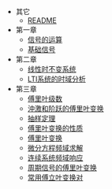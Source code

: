 * 其它
  * [README](信号与系统/README.md)
* 第一章
  * [信号的运算](信号与系统/第一章/信号的运算.md)
  * [基础信号](信号与系统/第一章/基础信号.md)
* 第二章
  * [线性时不变系统](信号与系统/第二章/线性时不变系统.md)
  * [LTI系统的时域分析](信号与系统/第二章/LTI系统的时域分析.md)
* 第三章
  * [傅里叶级数](信号与系统/第三章/傅里叶级数.md)
  * [沖激和阶跃的傅里叶变换](信号与系统/第三章/沖激和阶跃的傅里叶变换.md)
  * [抽样定理](信号与系统/第三章/抽样定理.md)
  * [傅里叶变换的性质](信号与系统/第三章/傅里叶变换的性质.md)
  * [傅里叶变换](信号与系统/第三章/傅里叶变换.md)
  * [微分方程频域求解](信号与系统/第三章/微分方程频域求解.md)
  * [连续系统频域响应](信号与系统/第三章/连续系统频域响应.md)
  * [周期信号的傅里叶变换](信号与系统/第三章/周期信号的傅里叶变换.md)
  * [常用傅立叶变换对](信号与系统/第三章/常用傅立叶变换对.md)
